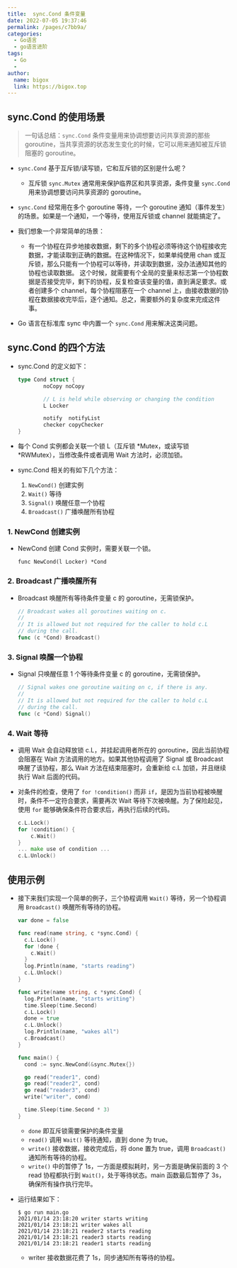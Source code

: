 ```yaml
---
title:  sync.Cond 条件变量
date: 2022-07-05 19:37:46
permalink: /pages/c7bb9a/
categories:
  - Go语言
  - go语言进阶
tags:
  - Go
  - 
author: 
  name: bigox
  link: https://bigox.top
---
```

##  sync.Cond 的使用场景

> 一句话总结：`sync.Cond` 条件变量用来协调想要访问共享资源的那些 goroutine，当共享资源的状态发生变化的时候，它可以用来通知被互斥锁阻塞的 goroutine。

- `sync.Cond` 基于互斥锁/读写锁，它和互斥锁的区别是什么呢？

  - 互斥锁 `sync.Mutex` 通常用来保护临界区和共享资源，条件变量 `sync.Cond` 用来协调想要访问共享资源的 goroutine。

- `sync.Cond` 经常用在多个 goroutine 等待，一个 goroutine 通知（事件发生）的场景。如果是一个通知，一个等待，使用互斥锁或 channel 就能搞定了。

- 我们想象一个非常简单的场景：

  - 有一个协程在异步地接收数据，剩下的多个协程必须等待这个协程接收完数据，才能读取到正确的数据。在这种情况下，如果单纯使用 chan 或互斥锁，那么只能有一个协程可以等待，并读取到数据，没办法通知其他的协程也读取数据。
这个时候，就需要有个全局的变量来标志第一个协程数据是否接受完毕，剩下的协程，反复检查该变量的值，直到满足要求。或者创建多个 channel，每个协程阻塞在一个 channel 上，由接收数据的协程在数据接收完毕后，逐个通知。总之，需要额外的复杂度来完成这件事。

- Go 语言在标准库 sync 中内置一个 `sync.Cond` 用来解决这类问题。

## sync.Cond 的四个方法

- sync.Cond 的定义如下：

  ```go
  type Cond struct {
          noCopy noCopy

          // L is held while observing or changing the condition
          L Locker

          notify  notifyList
          checker copyChecker
  }
  ```

- 每个 Cond 实例都会关联一个锁 L（互斥锁 *Mutex，或读写锁 *RWMutex），当修改条件或者调用 Wait 方法时，必须加锁。

- sync.Cond 相关的有如下几个方法：
  1. `NewCond()`  创建实例
  2. `Wait()` 等待
  3. `Signal()` 唤醒任意一个协程
  4. `Broadcast()` 广播唤醒所有协程

### 1. NewCond 创建实例
- NewCond 创建 Cond 实例时，需要关联一个锁。
  ```
  func NewCond(l Locker) *Cond
  ```


### 2. Broadcast 广播唤醒所有
- Broadcast 唤醒所有等待条件变量 c 的 goroutine，无需锁保护。

  ```go
  // Broadcast wakes all goroutines waiting on c.
  //
  // It is allowed but not required for the caller to hold c.L
  // during the call.
  func (c *Cond) Broadcast()
  ```

### 3. Signal 唤醒一个协程

- Signal 只唤醒任意 1 个等待条件变量 c 的 goroutine，无需锁保护。

  ```go
  // Signal wakes one goroutine waiting on c, if there is any.
  //
  // It is allowed but not required for the caller to hold c.L
  // during the call.
  func (c *Cond) Signal()
  ```

### 4. Wait 等待

- 调用 Wait 会自动释放锁 c.L，并挂起调用者所在的 goroutine，因此当前协程会阻塞在 Wait 方法调用的地方。如果其他协程调用了 Signal 或 Broadcast 唤醒了该协程，那么 Wait 方法在结束阻塞时，会重新给 c.L 加锁，并且继续执行 Wait 后面的代码。

- 对条件的检查，使用了 `for !condition()` 而非 `if`，是因为当前协程被唤醒时，条件不一定符合要求，需要再次 Wait 等待下次被唤醒。为了保险起见，使用 `for` 能够确保条件符合要求后，再执行后续的代码。

  ```go
  c.L.Lock()
  for !condition() {
      c.Wait()
  }
  ... make use of condition ...
  c.L.Unlock()
  ```

## 使用示例

- 接下来我们实现一个简单的例子，三个协程调用 `Wait()` 等待，另一个协程调用 `Broadcast()` 唤醒所有等待的协程。

  ```go
  var done = false
  
  func read(name string, c *sync.Cond) {
    c.L.Lock()
    for !done {
      c.Wait()
    }
    log.Println(name, "starts reading")
    c.L.Unlock()
  }
  
  func write(name string, c *sync.Cond) {
    log.Println(name, "starts writing")
    time.Sleep(time.Second)
    c.L.Lock()
    done = true
    c.L.Unlock()
    log.Println(name, "wakes all")
    c.Broadcast()
  }
  
  func main() {
    cond := sync.NewCond(&sync.Mutex{})
  
    go read("reader1", cond)
    go read("reader2", cond)
    go read("reader3", cond)
    write("writer", cond)
  
    time.Sleep(time.Second * 3)
  }
  ```

  - `done` 即互斥锁需要保护的条件变量
  - `read()` 调用 `Wait()` 等待通知，直到 done 为 true。
  - `write()` 接收数据，接收完成后，将 done 置为 true，调用 `Broadcast()` 通知所有等待的协程。
  - `write()` 中的暂停了 1s，一方面是模拟耗时，另一方面是确保前面的 3 个 read 协程都执行到 `Wait()`，处于等待状态。main 函数最后暂停了 3s，确保所有操作执行完毕。

- 运行结果如下：

  ```
  $ go run main.go
  2021/01/14 23:18:20 writer starts writing
  2021/01/14 23:18:21 writer wakes all
  2021/01/14 23:18:21 reader2 starts reading
  2021/01/14 23:18:21 reader3 starts reading
  2021/01/14 23:18:21 reader1 starts reading
  ```

  - writer 接收数据花费了 1s，同步通知所有等待的协程。
